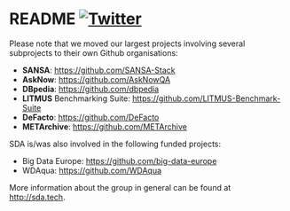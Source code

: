 # README  [![Twitter](https://img.shields.io/twitter/follow/SDA_Research.svg?style=social)](https://twitter.com/SDA_Research)

Please note that we moved our largest projects involving several subprojects to their own Github organisations:
* **SANSA**: https://github.com/SANSA-Stack 
* **AskNow**: https://github.com/AskNowQA
* **DBpedia**: https://github.com/dbpedia
* **LITMUS** Benchmarking Suite: https://github.com/LITMUS-Benchmark-Suite
* **DeFacto**: https://github.com/DeFacto
* **METArchive**: https://github.com/METArchive

SDA is/was also involved in the following funded projects:
* Big Data Europe: https://github.com/big-data-europe
* WDAqua: https://github.com/WDAqua

More information about the group in general can be found at http://sda.tech.
